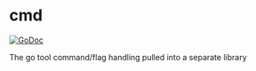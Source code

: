 # cmd

[![GoDoc](https://godoc.org/zro.net/go/cmd?status.svg)](https://godoc.org/zro.net/go/cmd)

The go tool command/flag handling pulled into a separate library
